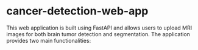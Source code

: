 # cancer-detection-web-app
This web application is built using FastAPI and allows users to upload MRI images for both brain tumor detection and segmentation. The application provides two main functionalities:
